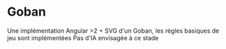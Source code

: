 # Goban

Une implémentation Angular >2 + SVG d'un Goban, les règles basiques de jeu sont implémentées
Pas d'IA envisagée à ce stade
